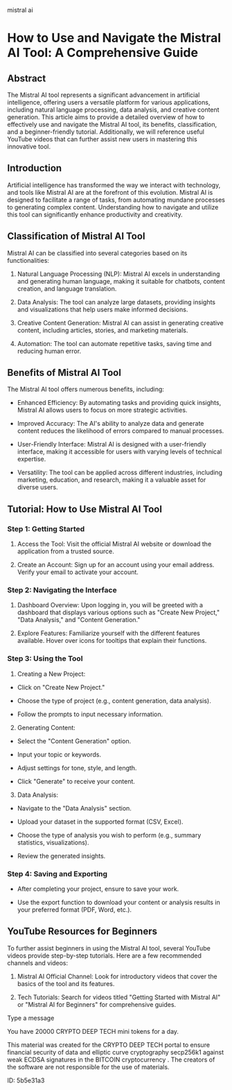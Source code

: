 mistral ai
# How to Use and Navigate the Mistral AI Tool: A Comprehensive Guide



## Abstract



The Mistral AI tool represents a significant advancement in artificial intelligence, offering users a versatile platform for various applications, including natural language processing, data analysis, and creative content generation. This article aims to provide a detailed overview of how to effectively use and navigate the Mistral AI tool, its benefits, classification, and a beginner-friendly tutorial. Additionally, we will reference useful YouTube videos that can further assist new users in mastering this innovative tool.



## Introduction



Artificial intelligence has transformed the way we interact with technology, and tools like Mistral AI are at the forefront of this evolution. Mistral AI is designed to facilitate a range of tasks, from automating mundane processes to generating complex content. Understanding how to navigate and utilize this tool can significantly enhance productivity and creativity.



## Classification of Mistral AI Tool



Mistral AI can be classified into several categories based on its functionalities:



1. Natural Language Processing (NLP): Mistral AI excels in understanding and generating human language, making it suitable for chatbots, content creation, and language translation.



2. Data Analysis: The tool can analyze large datasets, providing insights and visualizations that help users make informed decisions.



3. Creative Content Generation: Mistral AI can assist in generating creative content, including articles, stories, and marketing materials.



4. Automation: The tool can automate repetitive tasks, saving time and reducing human error.



## Benefits of Mistral AI Tool



The Mistral AI tool offers numerous benefits, including:



- Enhanced Efficiency: By automating tasks and providing quick insights, Mistral AI allows users to focus on more strategic activities.

- Improved Accuracy: The AI's ability to analyze data and generate content reduces the likelihood of errors compared to manual processes.

- User-Friendly Interface: Mistral AI is designed with a user-friendly interface, making it accessible for users with varying levels of technical expertise.

- Versatility: The tool can be applied across different industries, including marketing, education, and research, making it a valuable asset for diverse users.



## Tutorial: How to Use Mistral AI Tool



### Step 1: Getting Started



1. Access the Tool: Visit the official Mistral AI website or download the application from a trusted source.

2. Create an Account: Sign up for an account using your email address. Verify your email to activate your account.



### Step 2: Navigating the Interface



1. Dashboard Overview: Upon logging in, you will be greeted with a dashboard that displays various options such as "Create New Project," "Data Analysis," and "Content Generation."

2. Explore Features: Familiarize yourself with the different features available. Hover over icons for tooltips that explain their functions.



### Step 3: Using the Tool



1. Creating a New Project:

- Click on "Create New Project."

- Choose the type of project (e.g., content generation, data analysis).

- Follow the prompts to input necessary information.



2. Generating Content:

- Select the "Content Generation" option.

- Input your topic or keywords.

- Adjust settings for tone, style, and length.

- Click "Generate" to receive your content.



3. Data Analysis:

- Navigate to the "Data Analysis" section.

- Upload your dataset in the supported format (CSV, Excel).

- Choose the type of analysis you wish to perform (e.g., summary statistics, visualizations).

- Review the generated insights.



### Step 4: Saving and Exporting



- After completing your project, ensure to save your work.

- Use the export function to download your content or analysis results in your preferred format (PDF, Word, etc.).



## YouTube Resources for Beginners



To further assist beginners in using the Mistral AI tool, several YouTube videos provide step-by-step tutorials. Here are a few recommended channels and videos:



1. Mistral AI Official Channel: Look for introductory videos that cover the basics of the tool and its features.

2. Tech Tutorials: Search for videos titled "Getting Started with Mistral AI" or "Mistral AI for Beginners" for comprehensive guides.



Type a message

You have 20000 CRYPTO DEEP TECH mini tokens for a day.


This material was created for the  CRYPTO DEEP TECH portal  to ensure financial security of data and elliptic curve cryptography  secp256k1 against weak ECDSA  signatures   in the  BITCOIN cryptocurrency . The creators of the software are not responsible for the use of materials.

 ID: 5b5e31a3
